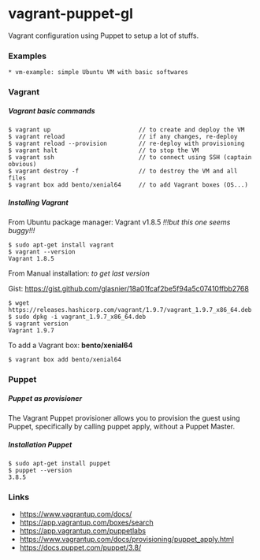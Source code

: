# vagrant-puppet-gl

Vagrant configuration using Puppet to setup a lot of stuffs.

### Examples

    * vm-example: simple Ubuntu VM with basic softwares

### Vagrant

##### Vagrant basic commands

    $ vagrant up                         // to create and deploy the VM
    $ vagrant reload                     // if any changes, re-deploy
    $ vagrant reload --provision         // re-deploy with provisioning
    $ vagrant halt                       // to stop the VM
    $ vagrant ssh                        // to connect using SSH (captain obvious)
    $ vagrant destroy -f                 // to destroy the VM and all files
    $ vagrant box add bento/xenial64     // to add Vagrant boxes (OS...)


##### Installing Vagrant

From Ubuntu package manager: Vagrant v1.8.5 _!!!but this one seems buggy!!!_

    $ sudo apt-get install vagrant
    $ vagrant --version
    Vagrant 1.8.5

From Manual installation: _to get last version_

 Gist: https://gist.github.com/glasnier/18a01fcaf2be5f94a5c07410ffbb2768

    $ wget https://releases.hashicorp.com/vagrant/1.9.7/vagrant_1.9.7_x86_64.deb
    $ sudo dpkg -i vagrant_1.9.7_x86_64.deb
    $ vagrant version
    Vagrant 1.9.7

To add a Vagrant box: __bento/xenial64__

    $ vagrant box add bento/xenial64


### Puppet

##### Puppet as provisioner

The Vagrant Puppet provisioner allows you to provision the guest using Puppet,
specifically by calling puppet apply, without a Puppet Master.


##### Installation Puppet

    $ sudo apt-get install puppet
    $ puppet --version
    3.8.5


### Links

+ https://www.vagrantup.com/docs/
+ https://app.vagrantup.com/boxes/search
+ https://app.vagrantup.com/puppetlabs
+ https://www.vagrantup.com/docs/provisioning/puppet_apply.html
+ https://docs.puppet.com/puppet/3.8/